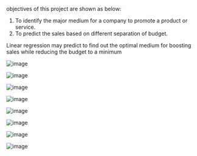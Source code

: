objectives of this project are shown as below: 
1. To identify the major medium for a company to promote a product or service. 
2. To predict the sales based on different separation of budget.

Linear regression may predict to find out the optimal medium for boosting sales while reducing the budget to a minimum


![image](https://github.com/user-attachments/assets/27ae5a86-004d-4a21-9642-d817907e6026)


![image](https://github.com/user-attachments/assets/e1781ca8-f1f3-4569-ba50-23097423e052)



![image](https://github.com/user-attachments/assets/09edc259-49f9-4984-be49-63581229d1a4)


![image](https://github.com/user-attachments/assets/1e4efa21-978d-43fe-b6fc-63f4b4729fcc)


![image](https://github.com/user-attachments/assets/7cf213aa-6b28-4125-a037-618d54405db1)


![image](https://github.com/user-attachments/assets/5bc1381a-f3cb-423f-9134-b785f6b25d13)


![image](https://github.com/user-attachments/assets/cca87c12-9977-47d1-bafc-ab1d528446ff)


![image](https://github.com/user-attachments/assets/c71ca4d7-29de-4c90-b64b-50ba824979dd)



